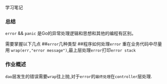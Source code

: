 学习笔记

### 总结
`error` && `panic` 
是Go的异常处理逻辑和思想和其他的编程有区别。

需要掌握以下几点
##`error`几种类型
##程序如何处理`error`  重在业务代码中尽量用 `wrap(err,"error message")`,最上层处理`error`打印`error stack`



### 作业概述
`dao`层发生的错误需要`wrap`往上抛,对于`error`的`最终处理`在`controller`层处理.
 

